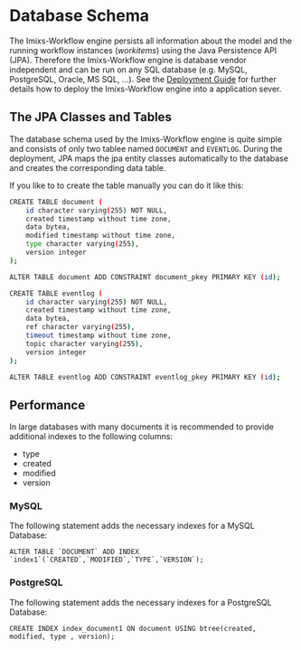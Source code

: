 # Database Schema

The Imixs-Workflow engine persists all information about the model and the running workflow instances (_workitems_) using the Java Persistence API (JPA). Therefore the Imixs-Workflow engine is database vendor independent and can be run on any SQL database (e.g. MySQL, PostgreSQL, Oracle, MS SQL, ...). See the [Deployment Guide](./deployment_guide.html) for further details how to deploy the Imixs-Workflow engine into a application sever.

## The JPA Classes and Tables

The database schema used by the Imixs-Workflow engine is quite simple and consists of only two tablee named `DOCUMENT` and `EVENTLOG`. During the deployment, JPA maps the jpa entity classes automatically to the database and creates the corresponding data table.

If you like to to create the table manually you can do it like this:

```bash
CREATE TABLE document (
    id character varying(255) NOT NULL,
    created timestamp without time zone,
    data bytea,
    modified timestamp without time zone,
    type character varying(255),
    version integer
);

ALTER TABLE document ADD CONSTRAINT document_pkey PRIMARY KEY (id);
```

```bash
CREATE TABLE eventlog (
    id character varying(255) NOT NULL,
    created timestamp without time zone,
    data bytea,
    ref character varying(255),
    timeout timestamp without time zone,
    topic character varying(255),
    version integer
);

ALTER TABLE eventlog ADD CONSTRAINT eventlog_pkey PRIMARY KEY (id);
```

## Performance

In large databases with many documents it is recommended to provide additional indexes to the following columns:

- type
- created
- modified
- version

### MySQL

The following statement adds the necessary indexes for a MySQL Database:

    ALTER TABLE `DOCUMENT` ADD INDEX `index1`(`CREATED`,`MODIFIED`,`TYPE`,`VERSION`);

### PostgreSQL

The following statement adds the necessary indexes for a PostgreSQL Database:

    CREATE INDEX index_document1 ON document USING btree(created, modified, type , version);
